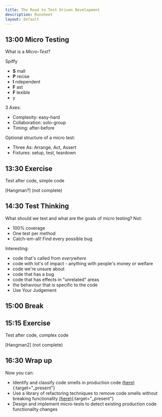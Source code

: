 ```yaml
---
title: The Road to Test Driven Development
description: Runsheet
layout: default
---
```


## 13:00 Micro Testing

What is a _Micro-Test_?

Spiffy
- __S__ mall
- __P__ recise
- __I__ ndependent
- __F__ ast
- __F__ lexible
- y

3 Axes:
- Complexity: easy-hard
- Collaboration: solo-group
- Timing: after-before

Optional structure of a micro test:
- Three As: Arrange, Act, Assert
- Fixtures: setup, test, teardown

## 13:30 Exercise

Test after code, simple code

[Hangman?] (not complete)

## 14:30 Test Thinking

What should we test and what are the goals of micro testing?
Not:
- 100% coverage 
- One test per method
- Catch-em-all! Find every possible bug

Interesting:
- code that's called from _everywhere_
- code with lot's of impact - anything with people's money or welfare
- code we're unsure about
- code that has a bug
- code that has effects in "unrelated" areas 
- the behaviour that is specific to the code
- Use Your Judgement

## 15:00 Break

## 15:15 Exercise 

Test after code, complex code

[Hangman2] (not complete)

## 16:30 Wrap up

Now you can: 
- Identify and classify code smells in production code [(here)](https://refactoring.guru/refactoring/smells){:target="_present"}
- Use a library of refactoring techniques to remove code smells without breaking functionality [(here)](https://refactoring.guru/refactoring/techniques){:target="_present"}
- Design and implement micro-tests to detect existing production code functionality changes
